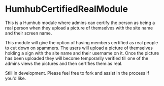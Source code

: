 # HumhubCertifiedRealModule
This is a Humhub module where admins can certify the person as being a real person when they upload a picture of themselves with the site name and their screen name. 

This module will give the option of having members certified as real people to cut down on spammers. The users will
upload a picture of themselves holding a sign with the site name and their username on it. Once the picture has been uploaded
they will become temporarily verified till one of the admins views the pictures and then certifies them as real. 

Still in development. Please feel free to fork and assist in the process if you'd like.
